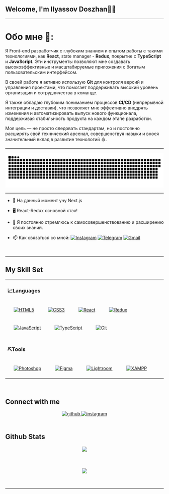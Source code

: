 

## <div align="left">Welcome, I'm Ilyassov Doszhan👨‍💻 
----
# Обо мне 👘:

Я Front-end разработчик с глубоким знанием и опытом работы с такими технологиями, как **React**, state manager - **Redux**, покрытие с **TypeScript** и **JavaScript**. Эти инструменты позволяют мне создавать высокоэффективные и масштабируемые приложения с богатым пользовательским интерфейсом.  

В своей работе я активно использую **Git** для контроля версий и управления проектами, что помогает поддерживать высокий уровень организации и сотрудничества в команде.

Я также обладаю глубоким пониманием процессов **CI/CD** (непрерывной интеграции и доставки), что позволяет мне эффективно внедрять изменения и автоматизировать выпуск нового функционала, поддерживая стабильность продукта на каждом этапе разработки.

Моя цель — не просто следовать стандартам, но и постоянно расширять свой технический арсенал, совершенствуя навыки и внося значительный вклад в развитие технологий 🩸.

</div>  
<hr>

  
<p align="center">
 <img width="600" src="snake-snake.svg" alt="snake"/>
</p>

----

- 🔭 На данный момент учу Next.js  
  

- 🖥️ React-Redux основной стэк!  
  

- 🏅 Я постоянно стремлюсь к самосовершенствованию и расширению своих знаний.

  
- 📫 Как связаться со мной:   [![Instagram](https://img.shields.io/badge/Instagram-%23E4405F?style=for-the-badge&logo=instagram&logoColor=white&color=8a3ab9&labelColor=8a3ab9&labelBorderRadius=6)](https://www.instagram.com/bauyrzhanuly_16) [![Telegram](https://img.shields.io/badge/Telegram-%232CA5E0?style=for-the-badge&logo=telegram&logoColor=white&color=0088cc&labelColor=0088cc&labelBorderRadius=6)](https://t.me/bauyrzhanuly_16) [![Gmail](https://img.shields.io/badge/Gmail-%23D14836?style=for-the-badge&logo=gmail&logoColor=white&color=red&labelColor=red&labelBorderRadius=10)](mailto:dosikiliasov@gmail.com)










  

<br/>  
<hr>

## My Skill Set  

<table style="width: 100%; border-collapse: collapse;">
  <tr>
    <td valign="top" width="100%">
      <div align="left">
        <h3>📈Languages</h3>
        <a href="https://en.wikipedia.org/wiki/HTML5" target="_blank"><img style="margin: 20px" src="https://profilinator.rishav.dev/skills-assets/html5-original-wordmark.svg" alt="HTML5" height="50" /></a>
        <a href="https://www.w3schools.com/css/" target="_blank"><img style="margin: 20px" src="https://profilinator.rishav.dev/skills-assets/css3-original-wordmark.svg" alt="CSS3" height="50" /></a> 
        <a href="https://reactjs.org/" target="_blank"><img style="margin: 20px" src="https://profilinator.rishav.dev/skills-assets/react-original-wordmark.svg" alt="React" height="50" width="50" /></a>
        <a href="https://redux.js.org/" target="_blank"><img style="margin: 20px" src="https://profilinator.rishav.dev/skills-assets/redux-original.svg" alt="Redux" height="50" /></a>
        <a href="https://www.javascript.com/" target="_blank"><img style="margin: 20px" src="https://profilinator.rishav.dev/skills-assets/javascript-original.svg" alt="JavaScript" height="50" /></a>
        <a href="https://www.typescriptlang.org/" target="_blank"><img style="margin: 20px" src="https://profilinator.rishav.dev/skills-assets/typescript-original.svg" alt="TypeScript" height="50" /></a>
        <a href="https://github.com/" target="_blank"><img style="margin: 20px" src="https://profilinator.rishav.dev/skills-assets/git-scm-icon.svg" alt="Git" height="50" /></a>
      </div>
    </td>
  </tr>
  <tr>
    <td valign="top" width="100%">
      <div align="left">
        <h3>⛏️Tools</h3>
        <a href="https://www.adobe.com/in/products/photoshop.html" target="_blank"><img style="margin: 20px" src="https://profilinator.rishav.dev/skills-assets/photoshop-plain.svg" alt="Photoshop" height="50" /></a>
        <a href="https://www.figma.com/" target="_blank"><img style="margin: 20px" src="https://profilinator.rishav.dev/skills-assets/figma-icon.svg" alt="Figma" height="50" /></a>
        <a href="https://www.adobe.com/products/photoshop-lightroom.html" target="_blank"><img style="margin: 20px" src="https://profilinator.rishav.dev/skills-assets/lightroom.png" alt="Lightroom" height="50" /></a>
        <a href="https://www.apachefriends.org/" target="_blank"><img style="margin: 20px" src="https://profilinator.rishav.dev/skills-assets/xampp.png" alt="XAMPP" height="50" /></a>
      </div>
    </td>
  </tr>
</table>


<br/>  


## Connect with me  
<div align="center">
<a href="https://github.com/DosZhan0041" target="_blank">
<img src=https://img.shields.io/badge/github-%2324292e.svg?&style=for-the-badge&logo=github&logoColor=white alt=github style="margin-bottom: 5px;" />
</a>
<a href="https://instagram.com/bauyrzhanuly_16" target="_blank">
<img src=https://img.shields.io/badge/instagram-%23000000.svg?&style=for-the-badge&logo=instagram&logoColor=white alt=instagram style="margin-bottom: 5px;" />
</a>  
</div>  
  

<br/>  


## Github Stats  
<div align="center"><img src="https://github-readme-stats.vercel.app/api?username=DosZhan0041&show_icons=true&count_private=true&hide_border=true" align="center" /></div>  

<br/>  
 
  

<br/>  

  

<br/>  

<div align="center">
<img src="https://komarev.com/ghpvc/?username=DosZhan0041&&style=flat-square" align="center" />
</div>  
  

<br/>  


<br />

----
